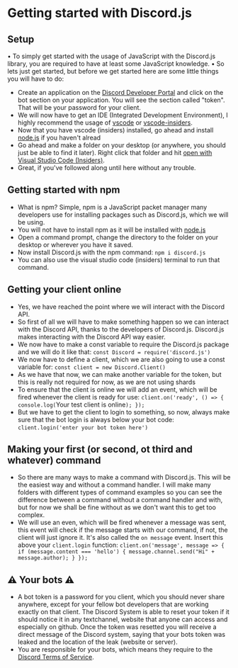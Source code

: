  # Getting started with Discord.js
 ## Setup
• To simply get started with the usage of JavaScript with the Discord.js library, you are required to have at least some JavaScript knowledge.
• So lets just get started, but before we get started here are some little things you will have to do:
- Create an application on the [Discord Developer Portal](https://discord.com/developers/applications) and click on the bot section on your application. You will see the section called "token". That will be your password for your client.
- We will now have to get an IDE (Integrated Development Environment), I highly recommend the usage of [vscode](https://code.visualstudio.com/) or [vscode-insiders](https://code.visualstudio.com/insiders/).
- Now that you have vscode (insiders) installed, go ahead and install [node.js](https://nodejs.org/en/) if you haven't alread
- Go ahead and make a folder on your desktop (or anywhere, you should just be able to find it later). Right click that folder and hit [open with Visual Studio Code (Insiders)](https://code.visualstudio.com/).
- Great, if you've followed along until here without any trouble.

## Getting started with npm
- What is npm? Simple, npm is a JavaScript packet manager many developers use for installing packages such as Discord.js, which we will be using.
- You will not have to install npm as it will be installed with [node.js](https://nodejs.org/en/) 
- Open a command prompt, change the directory to the folder on your desktop or wherever you have it saved. 
- Now install Discord.js with the npm command: `npm i discord.js`
- You can also use the visual studio code (insiders) terminal to run that command.

## Getting your client online
- Yes, we have reached the point where we will interact with the Discord API.
- So first of all we will have to make something happen so we can interact with the Discord API, thanks to the developers of Discord.js. Discord.js makes interacting with the Discord API way easier.
- We now have to make a const variable to require the Discord.js package and we will do it like that: `const Discord = require('discord.js')`
- We now have to define a client, which we are also going to use a const variable for: `const client = new Discord.Client()`
- As we have that now, we can make another variable for the token, but this is really not required for now, as we are not using shards
- To ensure that the client is online we will add an event, which will be fired whenever the client is ready for use: `client.on('ready', () => {
  console.log(`Your test client is online`);
});`
- But we have to get the client to login to something, so now, always make sure that the bot login is always below your bot code: `client.login('enter your bot token here')`

## Making your first (or second, ot third and whatever) command
- So there are many ways to make a command with Discord.js. This will be the easiest way and without a command handler.
I will make many folders with different types of command examples so you can see the difference between a command without a command handler and with, but for now we shall be fine without as we don't want this to get too complex.
- We will use an even, which will be fired whenever a message was sent, this event will check if the message starts with our command, if not, the client will just ignore it. It's also called the `on message` event. Insert this above your `client.login` function: `client.on('message', message => {
  if (message.content === 'hello') {
   message.channel.send("Hi" + message.author);
  }
});`

## ⚠️ Your bots  ⚠️
- A bot token is a password for you client, which you should never share anywhere, except for your fellow bot developers that are working exactly on that client. The Discord System is able to reset your token if it should notice it in any textchannel, website that anyone can access and especially on github. Once the token was resetted you will receive a direct message of the Discord system, saying that your bots token was leaked and the location of the leak (website or server).
- You are responsible for your bots, which means they require to the [Discord Terms of Service](https://discord.com/terms).